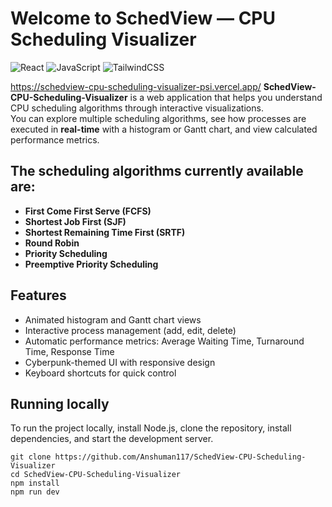 # Welcome to SchedView — CPU Scheduling Visualizer


![React](https://img.shields.io/badge/React-18.3.1-61dafb?style=for-the-badge&logo=react)
![JavaScript](https://img.shields.io/badge/JavaScript-ES6+-F7DF1E?style=for-the-badge&logo=javascript&logoColor=black)
![TailwindCSS](https://img.shields.io/badge/Tailwind_CSS-3.3-38B2AC?style=for-the-badge&logo=tailwind-css)

https://schedview-cpu-scheduling-visualizer-psi.vercel.app/
**SchedView-CPU-Scheduling-Visualizer** is a web application that helps you understand CPU scheduling algorithms through interactive visualizations.  
You can explore multiple scheduling algorithms, see how processes are executed in **real-time** with a histogram or Gantt chart, and view calculated performance metrics.

## The scheduling algorithms currently available are:

- **First Come First Serve (FCFS)**
- **Shortest Job First (SJF)**
- **Shortest Remaining Time First (SRTF)**
- **Round Robin**
- **Priority Scheduling**
- **Preemptive Priority Scheduling**

## Features

- Animated histogram and Gantt chart views  
- Interactive process management (add, edit, delete)  
- Automatic performance metrics: Average Waiting Time, Turnaround Time, Response Time  
- Cyberpunk-themed UI with responsive design  
- Keyboard shortcuts for quick control  

## Running locally

To run the project locally, install Node.js, clone the repository, install dependencies, and start the development server.

```console
git clone https://github.com/Anshuman117/SchedView-CPU-Scheduling-Visualizer
cd SchedView-CPU-Scheduling-Visualizer
npm install
npm run dev
